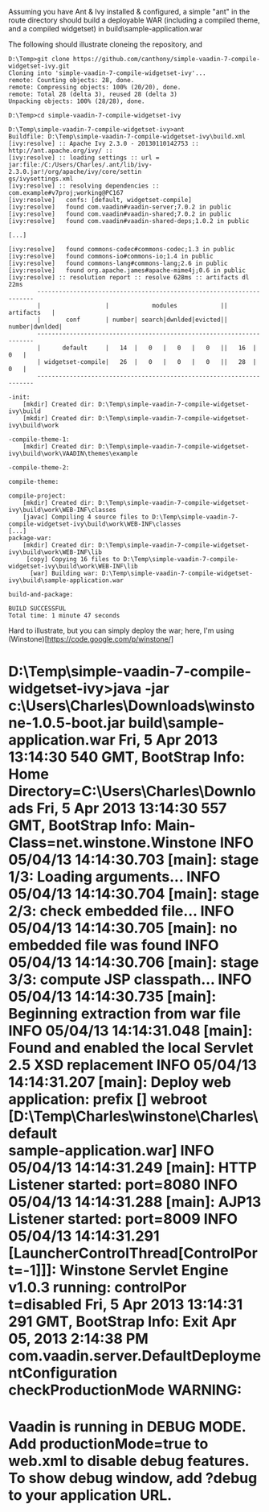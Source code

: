Assuming you have Ant & Ivy installed & configured, a simple "ant" in the route directory
should build a deployable WAR (including a compiled theme, and a compiled widgetset) in build\sample-application.war

The following should illustrate cloneing the repository, and

	D:\Temp>git clone https://github.com/canthony/simple-vaadin-7-compile-widgetset-ivy.git
	Cloning into 'simple-vaadin-7-compile-widgetset-ivy'...
	remote: Counting objects: 28, done.
	remote: Compressing objects: 100% (20/20), done.
	remote: Total 28 (delta 3), reused 28 (delta 3)
	Unpacking objects: 100% (28/28), done.

	D:\Temp>cd simple-vaadin-7-compile-widgetset-ivy

	D:\Temp\simple-vaadin-7-compile-widgetset-ivy>ant
	Buildfile: D:\Temp\simple-vaadin-7-compile-widgetset-ivy\build.xml
	[ivy:resolve] :: Apache Ivy 2.3.0 - 20130110142753 :: http://ant.apache.org/ivy/ ::
	[ivy:resolve] :: loading settings :: url = jar:file:/C:/Users/Charles/.ant/lib/ivy-2.3.0.jar!/org/apache/ivy/core/settin
	gs/ivysettings.xml
	[ivy:resolve] :: resolving dependencies :: com.example#v7proj;working@PC167
	[ivy:resolve]   confs: [default, widgetset-compile]
	[ivy:resolve]   found com.vaadin#vaadin-server;7.0.2 in public
	[ivy:resolve]   found com.vaadin#vaadin-shared;7.0.2 in public
	[ivy:resolve]   found com.vaadin#vaadin-shared-deps;1.0.2 in public

	[...]

	[ivy:resolve]   found commons-codec#commons-codec;1.3 in public
	[ivy:resolve]   found commons-io#commons-io;1.4 in public
	[ivy:resolve]   found commons-lang#commons-lang;2.6 in public
	[ivy:resolve]   found org.apache.james#apache-mime4j;0.6 in public
	[ivy:resolve] :: resolution report :: resolve 628ms :: artifacts dl 22ms
	        ---------------------------------------------------------------------
	        |                  |            modules            ||   artifacts   |
	        |       conf       | number| search|dwnlded|evicted|| number|dwnlded|
	        ---------------------------------------------------------------------
	        |      default     |   14  |   0   |   0   |   0   ||   16  |   0   |
	        | widgetset-compile|   26  |   0   |   0   |   0   ||   28  |   0   |
	        ---------------------------------------------------------------------

	-init:
	    [mkdir] Created dir: D:\Temp\simple-vaadin-7-compile-widgetset-ivy\build
	    [mkdir] Created dir: D:\Temp\simple-vaadin-7-compile-widgetset-ivy\build\work

	-compile-theme-1:
	    [mkdir] Created dir: D:\Temp\simple-vaadin-7-compile-widgetset-ivy\build\work\VAADIN\themes\example

	-compile-theme-2:

	compile-theme:

	compile-project:
	    [mkdir] Created dir: D:\Temp\simple-vaadin-7-compile-widgetset-ivy\build\work\WEB-INF\classes
	    [javac] Compiling 4 source files to D:\Temp\simple-vaadin-7-compile-widgetset-ivy\build\work\WEB-INF\classes
	[...]
	package-war:
	    [mkdir] Created dir: D:\Temp\simple-vaadin-7-compile-widgetset-ivy\build\work\WEB-INF\lib
	     [copy] Copying 16 files to D:\Temp\simple-vaadin-7-compile-widgetset-ivy\build\work\WEB-INF\lib
	      [war] Building war: D:\Temp\simple-vaadin-7-compile-widgetset-ivy\build\sample-application.war

	build-and-package:

	BUILD SUCCESSFUL
	Total time: 1 minute 47 seconds

Hard to illustrate, but you can simply deploy the war; here, I'm using (Winstone)[https://code.google.com/p/winstone/]

  D:\Temp\simple-vaadin-7-compile-widgetset-ivy>java -jar c:\Users\Charles\Downloads\winstone-1.0.5-boot.jar build\sample-application.war
  Fri, 5 Apr 2013 13:14:30 540 GMT, BootStrap Info: Home Directory=C:\Users\Charles\Downloads
  Fri, 5 Apr 2013 13:14:30 557 GMT, BootStrap Info: Main-Class=net.winstone.Winstone
  INFO  05/04/13 14:14:30.703 [main]: stage 1/3: Loading arguments...
  INFO  05/04/13 14:14:30.704 [main]: stage 2/3: check embedded file...
  INFO  05/04/13 14:14:30.705 [main]: no embedded file was found
  INFO  05/04/13 14:14:30.706 [main]: stage 3/3: compute JSP classpath...
  INFO  05/04/13 14:14:30.735 [main]: Beginning extraction from war file
  INFO  05/04/13 14:14:31.048 [main]: Found and enabled the local Servlet 2.5 XSD replacement
  INFO  05/04/13 14:14:31.207 [main]: Deploy web application: prefix [] webroot [D:\Temp\Charles\winstone\Charles\default\
  sample-application.war]
  INFO  05/04/13 14:14:31.249 [main]: HTTP Listener started: port=8080
  INFO  05/04/13 14:14:31.288 [main]: AJP13 Listener started: port=8009
  INFO  05/04/13 14:14:31.291 [LauncherControlThread[ControlPort=-1]]]: Winstone Servlet Engine v1.0.3 running: controlPor
  t=disabled
  Fri, 5 Apr 2013 13:14:31 291 GMT, BootStrap Info: Exit
  Apr 05, 2013 2:14:38 PM com.vaadin.server.DefaultDeploymentConfiguration checkProductionMode
  WARNING:
  =================================================================
  Vaadin is running in DEBUG MODE.
  Add productionMode=true to web.xml to disable debug features.
  To show debug window, add ?debug to your application URL.
  =================================================================